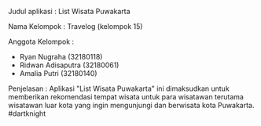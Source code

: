 Judul aplikasi : List Wisata Puwakarta

Nama Kelompok : Travelog (kelompok 15)

Anggota Kelompok :
- Ryan Nugraha (32180118)
- Ridwan Adisaputra (32180061)
- Amalia Putri (32180140)

Penjelasan :
Aplikasi "List Wisata Puwakarta" ini dimaksudkan untuk memberikan rekomendasi tempat wisata untuk para wisatawan terutama wisatawan luar kota yang ingin mengunjungi dan berwisata kota Puwakarta. #dartknight
